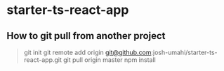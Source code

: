 # starter-ts-react-app

How to git pull from another project
------------------------------------------

> git init
> git remote add origin git@github.com:josh-umahi/starter-ts-react-app.git
> git pull origin master
> npm install

>
